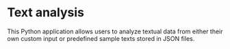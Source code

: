 # Text analysis
This Python application allows users to analyze textual data from either their own custom input or predefined sample texts stored in JSON files.  
